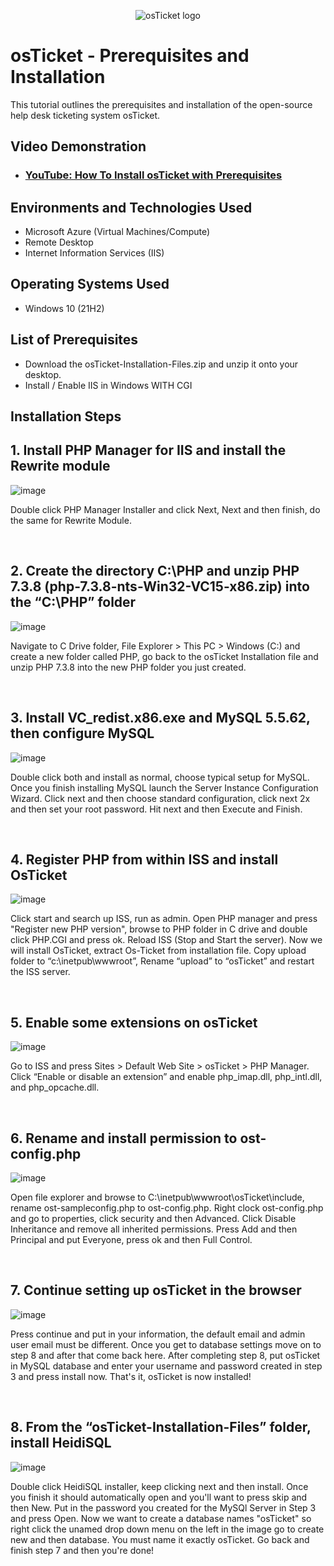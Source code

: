 <p align="center">
<img src="https://i.imgur.com/Clzj7Xs.png" alt="osTicket logo"/>
</p>

<h1>osTicket - Prerequisites and Installation</h1>
This tutorial outlines the prerequisites and installation of the open-source help desk ticketing system osTicket.<br />


<h2>Video Demonstration</h2>

- ### [YouTube: How To Install osTicket with Prerequisites](https://www.youtube.com)

<h2>Environments and Technologies Used</h2>

- Microsoft Azure (Virtual Machines/Compute)
- Remote Desktop
- Internet Information Services (IIS)

<h2>Operating Systems Used </h2>

- Windows 10</b> (21H2)

<h2>List of Prerequisites</h2>

- Download the osTicket-Installation-Files.zip and unzip it onto your desktop.
- Install / Enable IIS in Windows WITH CGI
  
<h2>Installation Steps</h2>

<p>
<h2>1. Install PHP Manager for IIS and install the Rewrite module</h2>
 
  ![image](https://github.com/user-attachments/assets/7a853722-8bd9-46d3-9493-4a98363999c4)

</p>
<p>
Double click PHP Manager Installer and click Next, Next and then finish, do the same for Rewrite Module.
</p>
<br />

<p>
<h2>2. Create the directory C:\PHP and unzip PHP 7.3.8 (php-7.3.8-nts-Win32-VC15-x86.zip) into the “C:\PHP” folder</h2>

  ![image](https://github.com/user-attachments/assets/99d2fb14-25a7-4aec-9823-54ebaaaa5ea5)

</p>
<p>
Navigate to C Drive folder, File Explorer > This PC > Windows (C:) and create a new folder called PHP, go back to the osTicket Installation file and unzip PHP 7.3.8 into the new PHP folder you just created.
</p>
<br />

<p>
<h2>3. Install VC_redist.x86.exe and MySQL 5.5.62, then configure MySQL</h2>

  ![image](https://github.com/user-attachments/assets/0aaf7eef-76ee-41ae-bfad-6996a5bbb87a)

</p>
<p>
Double click both and install as normal, choose typical setup for MySQL. Once you finish installing MySQL launch the Server Instance Configuration Wizard. Click next and then choose standard configuration, click next 2x and then set your root password. Hit next and then Execute and Finish.
</p>
<br />

<p>
<h2>4. Register PHP from within ISS and install OsTicket</h2>

 ![image](https://github.com/user-attachments/assets/c4a98236-731f-4e13-8674-8a2f1b384d5b)


</p>
<p>
Click start and search up ISS, run as admin. Open PHP manager and press "Register new PHP version", browse to PHP folder in C drive and double click PHP.CGI and press ok. Reload ISS (Stop and Start the server). Now we will install OsTicket, extract Os-Ticket from installation file. Copy upload folder to “c:\inetpub\wwwroot”, Rename “upload” to “osTicket” and restart the ISS server.
</p>
<br />

<p>
<h2>5. Enable some extensions on osTicket</h2>

 ![image](https://github.com/user-attachments/assets/d74c9416-7889-40e1-b122-fd882d4306b6)


</p>
<p>
Go to ISS and press Sites > Default Web Site > osTicket > PHP Manager. Click “Enable or disable an extension” and enable php_imap.dll, php_intl.dll, and php_opcache.dll.

</p>
<br />

<p>
<h2>6. Rename and install permission to ost-config.php</h2>

  ![image](https://github.com/user-attachments/assets/a5c08fdc-e749-42b3-8090-1d5b44765017)


</p>
<p>
Open file explorer and browse to C:\inetpub\wwwroot\osTicket\include, rename ost-sampleconfig.php to ost-config.php. Right clock ost-config.php and go to properties, click security and then Advanced. Click Disable Inheritance and remove all inherited permissions. Press Add and then Principal and put Everyone, press ok and then Full Control.
</p>
<br />

<p>
<h2>7. Continue setting up osTicket in the browser</h2>

  ![image](https://github.com/user-attachments/assets/b7a99229-4854-4fe8-91f9-a4a6a4de5d34)


</p>
<p>
Press continue and put in your information, the default email and admin user email must be different. Once you get to database settings move on to step 8 and after that come back here. After completing step 8, put osTicket in MySQL database and enter your username and password created in step 3 and press install now. That's it, osTicket is now installed!
</p>
<br />

<p>
<h2>8. From the “osTicket-Installation-Files” folder, install HeidiSQL</h2>

 ![image](https://github.com/user-attachments/assets/caccc74f-2caa-44f9-9f71-c4847faa8dfb)


</p>
<p>
Double click HeidiSQL installer, keep clicking next and then install. Once you finish it should automatically open and you'll want to press skip and then New. Put in the password you created for the MySQl Server in Step 3 and press Open. Now we want to create a database names "osTicket" so right click the unamed drop down menu on the left in the image go to create new and then database. You must name it exactly osTicket. Go back and finish step 7 and then you're done!
</p>
<br />

